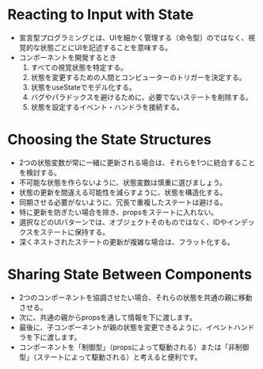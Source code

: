# Reacting to Input with State
- 宣言型プログラミングとは、UIを細かく管理する（命令型）のではなく、視覚的な状態ごとにUIを記述することを意味する。
- コンポーネントを開発するとき
  1. すべての視覚状態を特定する。
  1. 状態を変更するための人間とコンピューターのトリガーを決定する。
  1. 状態をuseStateでモデル化する。
  1. バグやパラドックスを避けるために、必要でないステートを削除する。
  1. 状態を設定するイベント・ハンドラを接続する。
# Choosing the State Structures
- 2つの状態変数が常に一緒に更新される場合は、それらを1つに統合することを検討する。
- 不可能な状態を作らないように、状態変数は慎重に選びましょう。
- 状態の更新を間違える可能性を減らすように、状態を構造化する。
- 同期させる必要がないように、冗長で重複したステートは避ける。
- 特に更新を防ぎたい場合を除き、propsをステートに入れない。
- 選択などのUIパターンでは、オブジェクトそのものではなく、IDやインデックスをステートに保持する。
- 深くネストされたステートの更新が複雑な場合は、フラット化する。
# Sharing State Between Components
- 2つのコンポーネントを協調させたい場合、それらの状態を共通の親に移動させる。
- 次に、共通の親からpropsを通して情報を下に渡します。
- 最後に、子コンポーネントが親の状態を変更できるように、イベントハンドラを下に渡します。
- コンポーネントを「制御型」（propsによって駆動される）または「非制御型」（ステートによって駆動される）と考えると便利です。